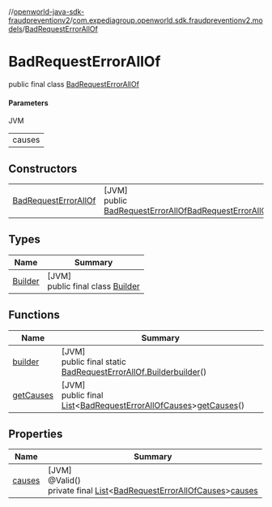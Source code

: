 //[openworld-java-sdk-fraudpreventionv2](../../../index.md)/[com.expediagroup.openworld.sdk.fraudpreventionv2.models](../index.md)/[BadRequestErrorAllOf](index.md)

# BadRequestErrorAllOf

public final class [BadRequestErrorAllOf](index.md)

#### Parameters

JVM

| |
|---|
| causes |

## Constructors

| | |
|---|---|
| [BadRequestErrorAllOf](-bad-request-error-all-of.md) | [JVM]<br>public [BadRequestErrorAllOf](index.md)[BadRequestErrorAllOf](-bad-request-error-all-of.md)([List](https://docs.oracle.com/javase/8/docs/api/java/util/List.html)&lt;[BadRequestErrorAllOfCauses](../-bad-request-error-all-of-causes/index.md)&gt;causes) |

## Types

| Name | Summary |
|---|---|
| [Builder](-builder/index.md) | [JVM]<br>public final class [Builder](-builder/index.md) |

## Functions

| Name | Summary |
|---|---|
| [builder](builder.md) | [JVM]<br>public final static [BadRequestErrorAllOf.Builder](-builder/index.md)[builder](builder.md)() |
| [getCauses](get-causes.md) | [JVM]<br>public final [List](https://docs.oracle.com/javase/8/docs/api/java/util/List.html)&lt;[BadRequestErrorAllOfCauses](../-bad-request-error-all-of-causes/index.md)&gt;[getCauses](get-causes.md)() |

## Properties

| Name | Summary |
|---|---|
| [causes](index.md#1652806741%2FProperties%2F-1883119931) | [JVM]<br>@Valid()<br>private final [List](https://docs.oracle.com/javase/8/docs/api/java/util/List.html)&lt;[BadRequestErrorAllOfCauses](../-bad-request-error-all-of-causes/index.md)&gt;[causes](index.md#1652806741%2FProperties%2F-1883119931) |
